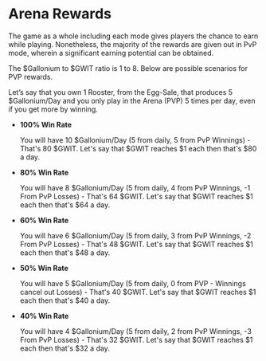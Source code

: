# **Arena Rewards**

The game as a whole including each mode gives players the chance to earn while playing. Nonetheless, the majority of the rewards are given out in PvP mode, wherein a significant earning potential can be obtained.

The $Gallonium to $GWIT ratio is 1 to 8. Below are possible scenarios for PVP rewards.

Let’s say that you own 1 Rooster, from the Egg-Sale, that produces 5 $Gallonium/Day and you only play in the Arena (PVP) 5 times per day, even if you get more by winning.

- **100% Win Rate**

  You will have 10 $Gallonium/Day (5 from daily, 5 from PvP Winnings) - That's 80 $GWIT. Let's say that $GWIT reaches $1 each then that's $80 a day.

- **80% Win Rate**

  You will have 8 $Gallonium/Day (5 from daily, 4 from PvP Winnings, -1 From PvP Losses) - That's 64 $GWIT. Let's say that $GWIT reaches $1 each then that's $64 a day.

- **60% Win Rate**

  You will have 6 $Gallonium/Day (5 from daily, 3 from PvP Winnings, -2 From PvP Losses) - That's 48 $GWIT. Let's say that $GWIT reaches $1 each then that's $48 a day.

- **50% Win Rate**

  You will have 5 $Gallonium/Day (5 from daily, 0 from PVP - Winnings cancel out Losses) - That's 40 $GWIT. Let's say that $GWIT reaches $1 each then that's $40 a day.

- **40% Win Rate**

  You will have 4 $Gallonium/Day (5 from daily, 2 from PvP Winnings, -3 From PvP Losses) - That's 32 $GWIT. Let's say that $GWIT reaches $1 each then that's $32 a day.
